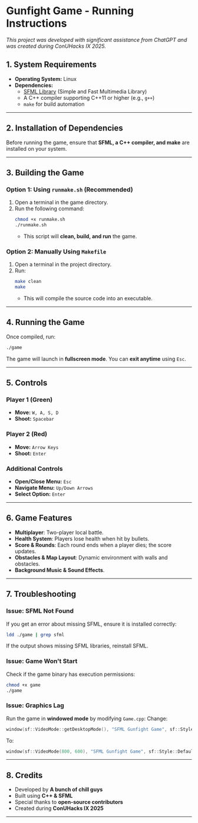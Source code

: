 # **Gunfight Game - Running Instructions**

*This project was developed with significant assistance from ChatGPT and was created during ConUHacks IX 2025.*

## **1. System Requirements**
- **Operating System:** Linux
- **Dependencies:**
  - [SFML Library](https://www.sfml-dev.org/) (Simple and Fast Multimedia Library)
  - A C++ compiler supporting C++11 or higher (e.g., `g++`)
  - `make` for build automation

---

## **2. Installation of Dependencies**
Before running the game, ensure that **SFML, a C++ compiler, and make** are installed on your system.

---

## **3. Building the Game**
### **Option 1: Using `runmake.sh` (Recommended)**
1. Open a terminal in the game directory.
2. Run the following command:
   ```sh
   chmod +x runmake.sh
   ./runmake.sh
   ```
   - This script will **clean, build, and run** the game.

### **Option 2: Manually Using `Makefile`**
1. Open a terminal in the project directory.
2. Run:
   ```sh
   make clean
   make
   ```
   - This will compile the source code into an executable.

---

## **4. Running the Game**
Once compiled, run:
```sh
./game
```

The game will launch in **fullscreen mode**. You can **exit anytime** using `Esc`.

---

## **5. Controls**
### **Player 1 (Green)**
- **Move:** `W, A, S, D`
- **Shoot:** `Spacebar`

### **Player 2 (Red)**
- **Move:** `Arrow Keys`
- **Shoot:** `Enter`

### **Additional Controls**
- **Open/Close Menu:** `Esc`
- **Navigate Menu:** `Up/Down Arrows`
- **Select Option:** `Enter`

---

## **6. Game Features**
- **Multiplayer**: Two-player local battle.
- **Health System**: Players lose health when hit by bullets.
- **Score & Rounds**: Each round ends when a player dies; the score updates.
- **Obstacles & Map Layout**: Dynamic environment with walls and obstacles.
- **Background Music & Sound Effects**.

---

## **7. Troubleshooting**
### **Issue: SFML Not Found**
If you get an error about missing SFML, ensure it is installed correctly:
```sh
ldd ./game | grep sfml
```
If the output shows missing SFML libraries, reinstall SFML.

### **Issue: Game Won't Start**
Check if the game binary has execution permissions:
```sh
chmod +x game
./game
```

### **Issue: Graphics Lag**
Run the game in **windowed mode** by modifying `Game.cpp`:
Change:
```cpp
window(sf::VideoMode::getDesktopMode(), "SFML Gunfight Game", sf::Style::Fullscreen)
```
To:
```cpp
window(sf::VideoMode(800, 600), "SFML Gunfight Game", sf::Style::Default)
```

---

## **8. Credits**
- Developed by **A bunch of chill guys**
- Built using **C++ & SFML**
- Special thanks to **open-source contributors**
- Created during **ConUHacks IX 2025**

---
